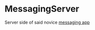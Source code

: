 # MessagingServer
Server side of said novice [messaging app](https://github.com/LukeHackett12/MessagingClient)
